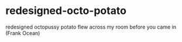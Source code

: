 # redesigned-octo-potato
redesigned octopussy potato flew across my room before you came in (Frank Ocean)
